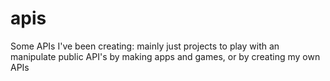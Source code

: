 # apis
Some APIs I've been creating: mainly just projects to play with an manipulate public API's by making apps and games, or by creating my own APIs
